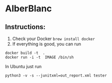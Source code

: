 # AlberBlanc

## Instructions: 
1. Check your Docker  ```brew install docker```
2. If everything is good, you can run

```
docker build -t  .
docker run -i -t  IMAGE /bin/sh
```
In Ubuntu just run 

```
python3 -v -s --junitxml=out_report.xml tester
```


